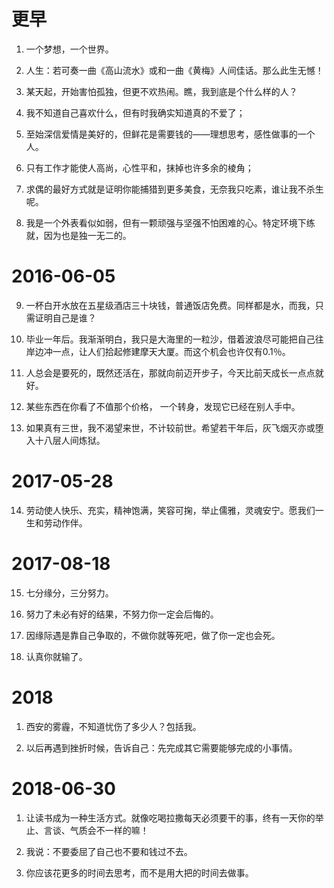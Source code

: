 # 更早

1. 一个梦想，一个世界。

2. 人生：若可奏一曲《高山流水》或和一曲《黄梅》人间佳话。那么此生无憾！

3. 某天起，开始害怕孤独，但更不欢热闹。瞧，我到底是个什么样的人？

4. 我不知道自己喜欢什么，但有时我确实知道真的不爱了；

5. 至始深信爱情是美好的，但鲜花是需要钱的——理想思考，感性做事的一个人。

6. 只有工作才能使人高尚，心性平和，抹掉也许多余的棱角；

7. 求偶的最好方式就是证明你能捕猎到更多美食，无奈我只吃素，谁让我不杀生呢。

8. 我是一个外表看似如弱，但有一颗顽强与坚强不怕困难的心。特定环境下练就，因为也是独一无二的。


# 2016-06-05

9. 一杯白开水放在五星级酒店三十块钱，普通饭店免费。同样都是水，而我，只需证明自己是谁？

10. 毕业一年后。我渐渐明白，我只是大海里的一粒沙，借着波浪尽可能把自己往岸边冲一点，让人们拾起修建摩天大厦。而这个机会也许仅有0.1％。

11. 人总会是要死的，既然还活在，那就向前迈开步子，今天比前天成长一点点就好。

12. 某些东西在你看了不值那个价格， 一个转身，发现它已经在别人手中。

13. 如果真有三世，我不渴望来世，不计较前世。希望若干年后，灰飞烟灭亦或堕入十八层人间炼狱。

# 2017-05-28

14. 劳动使人快乐、充实，精神饱满，笑容可掬，举止儒雅，灵魂安宁。愿我们一生和劳动作伴。


# 2017-08-18

15. 七分缘分，三分努力。

16. 努力了未必有好的结果，不努力你一定会后悔的。

17. 因缘际遇是靠自己争取的，不做你就等死吧，做了你一定也会死。

18. 认真你就输了。

# 2018

1. 西安的雾霾，不知道忧伤了多少人？包括我。

2. 以后再遇到挫折时候，告诉自己：先完成其它需要能够完成的小事情。

# 2018-06-30

1. 让读书成为一种生活方式。就像吃喝拉撒每天必须要干的事，终有一天你的举止、言谈、气质会不一样的嘛！

2. 我说：不要委屈了自己也不要和钱过不去。

3. 你应该花更多的时间去思考，而不是用大把的时间去做事。